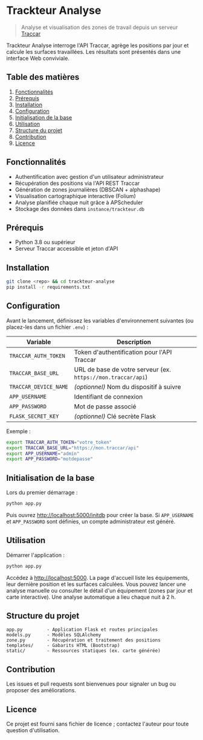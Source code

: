 # Trackteur Analyse

> Analyse et visualisation des zones de travail depuis un serveur [Traccar](https://www.traccar.org/)

Trackteur Analyse interroge l'API Traccar, agrège les positions par jour et calcule les surfaces travaillées. Les résultats sont présentés dans une interface Web conviviale.

## Table des matières
1. [Fonctionnalités](#fonctionnalités)
2. [Prérequis](#prérequis)
3. [Installation](#installation)
4. [Configuration](#configuration)
5. [Initialisation de la base](#initialisation-de-la-base)
6. [Utilisation](#utilisation)
7. [Structure du projet](#structure-du-projet)
8. [Contribution](#contribution)
9. [Licence](#licence)

## Fonctionnalités
- Authentification avec gestion d'un utilisateur administrateur
- Récupération des positions via l'API REST Traccar
- Génération de zones journalières (DBSCAN + alphashape)
- Visualisation cartographique interactive (Folium)
- Analyse planifiée chaque nuit grâce à APScheduler
- Stockage des données dans `instance/trackteur.db`

## Prérequis
- Python 3.8 ou supérieur
- Serveur Traccar accessible et jeton d'API

## Installation

```bash
git clone <repo> && cd trackteur-analyse
pip install -r requirements.txt
```

## Configuration
Avant le lancement, définissez les variables d'environnement suivantes (ou placez-les dans un fichier `.env`) :

| Variable | Description |
|----------|-------------|
| `TRACCAR_AUTH_TOKEN` | Token d'authentification pour l'API Traccar |
| `TRACCAR_BASE_URL` | URL de base de votre serveur (ex. `https://mon.traccar/api`) |
| `TRACCAR_DEVICE_NAME` | *(optionnel)* Nom du dispositif à suivre |
| `APP_USERNAME` | Identifiant de connexion |
| `APP_PASSWORD` | Mot de passe associé |
| `FLASK_SECRET_KEY` | *(optionnel)* Clé secrète Flask |

Exemple :
```bash
export TRACCAR_AUTH_TOKEN="votre_token"
export TRACCAR_BASE_URL="https://mon.traccar/api"
export APP_USERNAME="admin"
export APP_PASSWORD="motdepasse"
```

## Initialisation de la base

Lors du premier démarrage :
```bash
python app.py
```
Puis ouvrez [http://localhost:5000/initdb](http://localhost:5000/initdb) pour créer la base. Si `APP_USERNAME` et `APP_PASSWORD` sont définies, un compte administrateur est généré.

## Utilisation

Démarrer l'application :
```bash
python app.py
```
Accédez à [http://localhost:5000](http://localhost:5000). La page d'accueil liste les équipements, leur dernière position et les surfaces calculées. Vous pouvez lancer une analyse manuelle ou consulter le détail d'un équipement (zones par jour et carte interactive). Une analyse automatique a lieu chaque nuit à 2 h.

## Structure du projet
```
app.py         - Application Flask et routes principales
models.py      - Modèles SQLAlchemy
zone.py        - Récupération et traitement des positions
templates/     - Gabarits HTML (Bootstrap)
static/        - Ressources statiques (ex. carte générée)
```

## Contribution
Les issues et pull requests sont bienvenues pour signaler un bug ou proposer des améliorations.

## Licence
Ce projet est fourni sans fichier de licence ; contactez l'auteur pour toute question d'utilisation.
